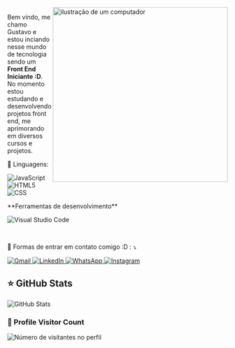 <img src="https://raw.githubusercontent.com/MicaelliMedeiros/micaellimedeiros/master/image/computer-illustration.png" alt="ilustração de um computador" min-width="400px" max-width="400px" width="400px" align="right">

<p align="left"> 
  Bem vindo, me chamo Gustavo e estou inciando nesse mundo de tecnologia sendo um <strong>Front End Iniciante :D</strong>.<br>
  No momento estou estudando e desenvolvendo projetos front end, me aprimorando em diversos cursos e projetos.
</p>

<p align="left">
  📡 Linguagens: 

![JavaScript](https://img.shields.io/badge/-JavaScript-333333?style=flat&logo=javascript)
![HTML5](https://img.shields.io/badge/-HTML5-333333?style=flat&logo=HTML5)
![CSS](https://img.shields.io/badge/-CSS-333333?style=flat&logo=CSS3&logoColor=1572B6)
</p>

<p align="left">
  **Ferramentas de desenvolvimento**

![Visual Studio Code](https://img.shields.io/badge/-Visual%20Studio%20Code-333333?style=flat&logo=visual-studio-code&logoColor=007ACC)

<br/>

<p align="left">
  💌 Formas de entrar em contato comigo :D : ⤵️
</p>

<p align="left">
  <a href="mailto:gustavo13c13c@gmail.com" title="Gmail">
    <img src="https://img.shields.io/badge/-Gmail-FF0000?style=flat-square&labelColor=FF0000&logo=gmail&logoColor=white" alt="Gmail"/>
  </a>
  <a href="https://www.linkedin.com/in/gustavo-canavesi/" title="LinkedIn">
    <img src="https://img.shields.io/badge/-LinkedIn-0e76a8?style=flat-square&logo=Linkedin&logoColor=white" alt="LinkedIn"/>
  </a>
  <a href="https://wa.me/55111968903189" title="WhatsApp">
    <img src="https://img.shields.io/badge/-WhatsApp-25d366?style=flat-square&labelColor=25d366&logo=whatsapp&logoColor=white" alt="WhatsApp"/>
  </a>
  <a href="https://www.instagram.com/gustavoccanavesi/" title="Instagram">
    <img src="https://img.shields.io/badge/-Instagram-DF0174?style=flat-square&labelColor=DF0174&logo=instagram&logoColor=white" alt="Instagram"/>
  </a>
</p>

## ⭐ GitHub Stats

![GitHub Stats](https://github-readme-stats.vercel.app/api?username=canavesix&show_icons=true)

<div align="">
  <h3><b>📍 Profile Visitor Count</b></h3>
</div>

<p align="">
  <img
    src="https://profile-counter.glitch.me/canavesix/count.svg"
    alt="Número de visitantes no perfil"
  />
</p>